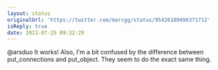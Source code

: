 ```yaml
---
layout: status
originalUrl: 'https://twitter.com/marcgg/status/95426180496371712'
isReply: true
date: 2011-07-25 09:32:29
---
```


@arsduo It works! Also, I'm a bit confused by the difference between put_connections and put_object. They seem to do the exact same thing.
